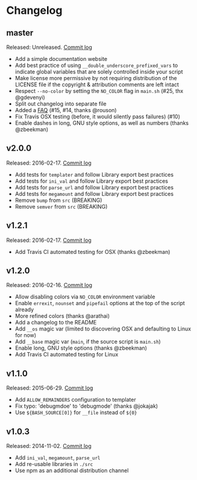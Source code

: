 # Changelog

## master

Released: Unreleased. [Commit log](https://github.com/kvz/bash3boilerplate/compare/v2.0.0...master)

- Add a simple documentation website
- Add best practice of using `__double_underscore_prefixed_vars` to indicate global variables that are solely controlled inside your script
- Make license more permissive by not requiring distribution of the LICENSE file if the copyright & attribution comments are left intact
- Respect `--no-color` by setting the `NO_COLOR` flag in `main.sh` (#25, thx @gdevenyi)
- Split out changelog into separate file
- Added a [FAQ](./FAQ.md) (#15, #14, thanks @rouson)
- Fix Travis OSX testing (before, it would silently pass failures) (#10)
- Enable dashes in long, GNU style options, as well as numbers (thanks @zbeekman)

## v2.0.0

Released: 2016-02-17. [Commit log](https://github.com/kvz/bash3boilerplate/compare/v1.2.1...v2.0.0)

- Add tests for `templater` and follow Library export best practices
- Add tests for `ini_val` and follow Library export best practices
- Add tests for `parse_url` and follow Library export best practices
- Add tests for `megamount` and follow Library export best practices
- Remove `bump` from `src` (BREAKING)
- Remove `semver` from `src` (BREAKING)

## v1.2.1

Released: 2016-02-17. [Commit log](https://github.com/kvz/bash3boilerplate/compare/v1.2.0...v1.2.1)

- Add Travis CI automated testing for OSX (thanks @zbeekman)

## v1.2.0

Released: 2016-02-16. [Commit log](https://github.com/kvz/bash3boilerplate/compare/v1.1.0...v1.2.0)

- Allow disabling colors via `NO_COLOR` environment variable
- Enable `errexit`, `nounset` and `pipefail` options at the top of the script already
- More refined colors (thanks @arathai)
- Add a changelog to the README
- Add `__os` magic var (limited to discovering OSX and defaulting to Linux for now)
- Add `__base` magic var (`main`, if the source script is `main.sh`)
- Enable long, GNU style options (thanks @zbeekman)
- Add Travis CI automated testing for Linux

## v1.1.0

Released: 2015-06-29. [Commit log](https://github.com/kvz/bash3boilerplate/compare/v1.0.3...v1.1.0)

- Add `ALLOW_REMAINDERS` configuration to templater
- Fix typo: 'debugmdoe' to 'debugmode' (thanks @jokajak)
- Use `${BASH_SOURCE[0]}` for `__file` instead of `${0}`

## v1.0.3

Released: 2014-11-02. [Commit log](https://github.com/kvz/bash3boilerplate/compare/5db569125319a89b9561b434db84e4d91faefb63...v1.0.3)

- Add `ini_val`, `megamount`, `parse_url`
- Add re-usable libraries in `./src`
- Use npm as an additional distribution channel
